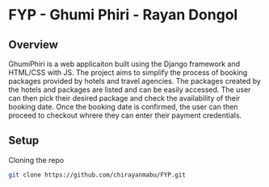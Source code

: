 # FYP - Ghumi Phiri - Rayan Dongol
## Overview
GhumiPhiri is a web applicaiton built using the Django framework and HTML/CSS with JS. The project aims to simplify the process of booking packages provided by hotels and travel agencies. The packages created by the hotels and packages are listed and can be easily accessed. The user can then pick their desired package and check the availability of their booking date. Once the booking date is confirmed, the user can then proceed to checkout whrere they can enter their payment credentials.

## Setup
Cloning the repo
```sh
git clone https://github.com/chirayanmabu/FYP.git
```

